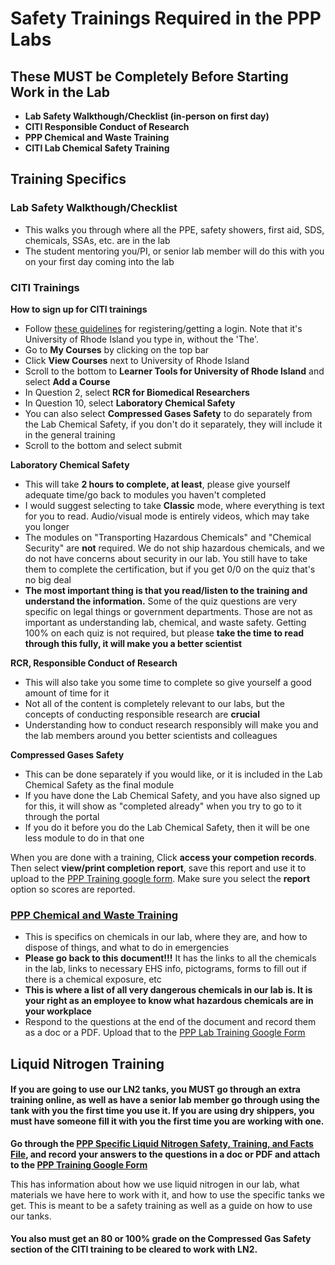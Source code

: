 # Safety Trainings Required in the PPP Labs

## These MUST be Completely Before Starting Work in the Lab

- **Lab Safety Walkthough/Checklist (in-person on first day)**
- **CITI Responsible Conduct of Research**
- **PPP Chemical and Waste Training**
- **CITI Lab Chemical Safety Training**

## Training Specifics

### Lab Safety Walkthough/Checklist

- This walks you through where all the PPE, safety showers, first aid, SDS, chemicals, SSAs, etc. are in the lab
- The student mentoring you/PI, or senior lab member will do this with you on your first day coming into the lab

### CITI Trainings

**How to sign up for CITI trainings**  
- Follow [these guidelines](https://web.uri.edu/research-admin/office-of-research-integrity/ori-training/citi-program/) for registering/getting a login. Note that it's University of Rhode Island you type in, without the 'The'.
- Go to **My Courses** by clicking on the top bar
- Click **View Courses** next to University of Rhode Island
- Scroll to the bottom to **Learner Tools for University of Rhode Island** and select **Add a Course**
- In Question 2, select **RCR for Biomedical Researchers**
- In Question 10, select **Laboratory Chemical Safety**
- You can also select **Compressed Gases Safety** to do separately from the Lab Chemical Safety, if you don't do it separately, they will include it in the general training
- Scroll to the bottom and select submit

**Laboratory Chemical Safety**

- This will take **2 hours to complete, at least**, please give yourself adequate time/go back to modules you haven't completed
- I would suggest selecting to take **Classic** mode, where everything is text for you to read. Audio/visual mode is entirely videos, which may take you longer
- The modules on "Transporting Hazardous Chemicals" and "Chemical Security" are **not** required. We do not ship hazardous chemicals, and we do not have concerns about security in our lab. You still have to take them to complete the certification, but if you get 0/0 on the quiz that's no big deal
- **The most important thing is that you read/listen to the training and understand the information.** Some of the quiz questions are very specific on legal things or government departments. Those are not as important as understanding lab, chemical, and waste safety. Getting 100% on each quiz is not required, but please **take the time to read through this fully, it will make you a better scientist**

**RCR, Responsible Conduct of Research**
- This will also take you some time to complete so give yourself a good amount of time for it
- Not all of the content is completely relevant to our labs, but the concepts of conducting responsible research are **crucial**
- Understanding how to conduct research responsibly will make you and the lab members around you better scientists and colleagues

**Compressed Gases Safety**
- This can be done separately if you would like, or it is included in the Lab Chemical Safety as the final module
- If you have done the Lab Chemical Safety, and you have also signed up for this, it will show as "completed already" when you try to go to it through the portal
- If you do it before you do the Lab Chemical Safety, then it will be one less module to do in that one

When you are done with a training, Click **access your competion records**. Then select **view/print completion report**, save this report and use it to upload to the [PPP Training google form](https://docs.google.com/forms/d/e/1FAIpQLSc-GkvKIAPjyHMYcQwfDuoZZfON_4pJW19Htjad9_6jw3S_nw/viewform?usp=sf_link). Make sure you select the **report** option so scores are reported.

### [PPP Chemical and Waste Training](https://github.com/meschedl/PPP-Lab-Resources/blob/master/Lab_Safety_and_Training/Chemical-and-Waste-Lab-Training-Info.md)
- This is specifics on chemicals in our lab, where they are, and how to dispose of things, and what to do in emergencies
- **Please go back to this document!!!** It has the links to all the chemicals in the lab, links to necessary EHS info, pictograms, forms to fill out if there is a chemical exposure, etc
- **This is where a list of all very dangerous chemicals in our lab is. It is your right as an employee to know what hazardous chemicals are in your workplace**
- Respond to the questions at the end of the document and record them as a doc or a PDF. Upload that to the [PPP Lab Training Google Form](https://docs.google.com/forms/d/e/1FAIpQLSc-GkvKIAPjyHMYcQwfDuoZZfON_4pJW19Htjad9_6jw3S_nw/viewform?usp=sf_link)


## Liquid Nitrogen Training

#### If you are going to use our LN2 tanks, you MUST go through an extra training online, as well as have a senior lab member go through using the tank with you the first time you use it. If you are using dry shippers, you must have someone fill it with you the first time you are working with one.

**Go through the [PPP Specific Liquid Nitrogen Safety, Training, and Facts File](https://github.com/meschedl/PPP-Lab-Resources/blob/master/Lab_Safety_and_Training/LN2-Safety-Traning.md), and record your answers to the questions in a doc or PDF and attach to the [PPP Training Google Form](https://docs.google.com/forms/d/e/1FAIpQLSc-GkvKIAPjyHMYcQwfDuoZZfON_4pJW19Htjad9_6jw3S_nw/viewform?usp=sf_link)**

This has information about how we use liquid nitrogen in our lab, what materials we have here to work with it, and how to use the specific tanks we get. This is meant to be a safety training as well as a guide on how to use our tanks.

#### You also must get an 80 or 100% grade on the Compressed Gas Safety section of the CITI training to be cleared to work with LN2. 
